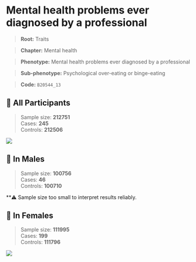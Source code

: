 # Mental health problems ever diagnosed by a professional
> **Root:** Traits  

> **Chapter:** Mental health  

> **Phenotype:** Mental health problems ever diagnosed by a professional  

> **Sub-phenotype:** Psychological over-eating or binge-eating  

> **Code:** `B20544_13`

## 🧪 All Participants  
> Sample size: **212751**  
> Cases: **245**  
> Controls: **212506**
<img src="/Traits/Figures/ALL/B20544_13.png"/>
<CsvTable src="/Traits/Data/ALL/LG_B20544_13.csv" label="🔍 View full results" />

## 👨 In Males  
> Sample size: **100756**  
> Cases: **46**  
> Controls: **100710**

**⚠️ Sample size too small to interpret results reliably.


## 👩 In Females  
> Sample size: **111995**  
> Cases: **199**  
> Controls: **111796**
<img src="/Traits/Figures/Female/B20544_13.png"/>
<CsvTable src="/Traits/Data/Female/LG_B20544_13.csv" label="🔍 View full results" />
